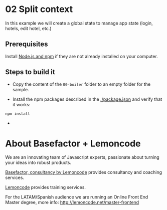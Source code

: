 # 02 Split context

In this example we will create a global state to manage app state (login, hotels, edit hotel, etc.)

## Prerequisites

Install [Node.js and npm](https://nodejs.org/en/) if they are not already installed on your computer.

## Steps to build it

- Copy the content of the `00-boiler` folder to an empty folder for the sample.

- Install the npm packages described in the [./package.json](./package.json) and verify that it works:

```bash
npm install
```

-

# About Basefactor + Lemoncode

We are an innovating team of Javascript experts, passionate about turning your ideas into robust products.

[Basefactor, consultancy by Lemoncode](http://www.basefactor.com) provides consultancy and coaching services.

[Lemoncode](http://lemoncode.net/services/en/#en-home) provides training services.

For the LATAM/Spanish audience we are running an Online Front End Master degree, more info: http://lemoncode.net/master-frontend
